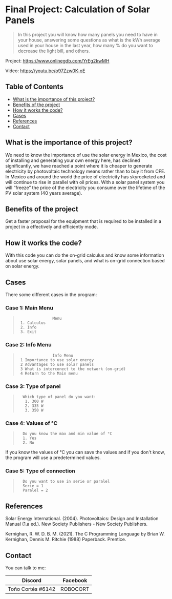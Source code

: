 # Final Project: Calculation of Solar Panels

>In this project you will know how many panels you need to have in your house, answering some questions as what is the kWh average used in your house in the last year, how many % do you want to decrease the light bill, and others.

Project: https://www.onlinegdb.com/YrEg2kwMH

Video:   https://youtu.be/o97Zzw0K-oE

## **Table of Contents**

* [What is the importance of this project?](#What-is-the-importance-of-this-project)
* [Benefits of the project](#Benefits-of-the-project)
* [How it works the code?](#How-it-works-the-code)
* [Cases](#Cases)
* [References](#References)
* [Contact](#Contact)

## What is the importance of this project?
We need to know the importance of use the solar energy in Mexico, the cost of installing and generating your own energy here, has declined significantly, we have reached a point where it is cheaper to generate electricity by photovoltaic technology means rather than to buy it from CFE. In Mexico and around the world the price of electricity has skyrocketed and will continue to rise in parallel with oil prices. With a solar panel system you will “freeze” the price of the electricity you consume over the lifetime of the PV solar system (40 years average).

## Benefits of the project
Get a faster proposal for the equipment that is required to be installed in a project in a effectively and efficiently mode.

## How it works the code?
With this code you can do the on-grid calculus and know some information about use solar energy, solar panels, and what is on-grid connection based on solar energy.

## Cases
There some different cases in the program:

###  Case 1: Main Menu 
>                    Menu
>      1. Calculus
>      2. Info
>      3. Exit

###  Case 2: Info Menu
>                    Info Menu
>      1 Importance to use solar energy
>      2 Advantages to use solar panels
>      3 What is interconect to the network (on-grid)
>      4 Return to the Main menu
  
###  Case 3: Type of panel
>       Which type of panel do you want:
>        1. 300 W  
>        2. 335 W   
>        3. 350 W

###  Case 4: Values of °C
>       Do you know the max and min value of °C
>       1. Yes  
>       2. No 
  If you know the values of °C you can save the values and if you don't know, the program will use a predetermined values.

###  Case 5: Type of connection
>       Do you want to use in serie or paralel
>       Serie = 1       
>       Paralel = 2

## References
Solar Energy International. (2004). Photovoltaics: Design and Installation Manual (1.a ed.). New Society Publishers - New Society Publishers.

Kernighan, R. W. D. B. M. (2021). The C Programming Language by Brian W. Kernighan, Dennis M. Ritchie (1988) Paperback. Prentice.

## Contact
You can talk to me:

|  Discord |  Facebook  |
| ------------ | ------------ |
| Toño Cortés #6142  | ROBOCORT  |

